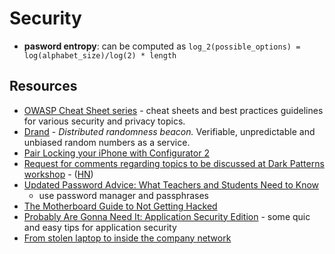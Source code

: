 # Security

- **pasword entropy**: can be computed as `log_2(possible_options) = log(alphabet_size)/log(2) * length`

## Resources

- [OWASP Cheat Sheet series](https://cheatsheetseries.owasp.org/index.html) - cheat sheets and best practices guidelines for various security and privacy topics.
- [Drand](https://drand.love/) - _Distributed randomness beacon._ Verifiable, unpredictable and unbiased random numbers as a service.
- [Pair Locking your iPhone with Configurator 2](https://arkadiyt.com/2019/10/07/pair-locking-your-iphone-with-configurator-2/)
- [Request for comments regarding topics to be discussed at Dark Patterns workshop](https://www.regulations.gov/document/FTC-2021-0019-0001/comment) - ([HN](https://news.ycombinator.com/item?id=27017041))
- [Updated Password Advice: What Teachers and Students Need to Know](https://www.theedublogger.com/updated-password-advice-what-teachers-and-students-need-to-know/)
  - use password manager and passphrases
- [The Motherboard Guide to Not Getting Hacked](https://www.vice.com/en/article/d3devm/motherboard-guide-to-not-getting-hacked-online-safety-guide)
- [Probably Are Gonna Need It: Application Security Edition](https://jacobian.org/2021/jul/8/appsec-pagnis/) - some quic and easy tips for application security
- [From stolen laptop to inside the company network](https://dolosgroup.io/blog/2021/7/9/from-stolen-laptop-to-inside-the-company-network)

